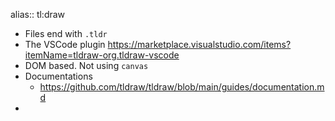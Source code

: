 alias:: tl:draw

- Files end with `.tldr`
- The VSCode plugin https://marketplace.visualstudio.com/items?itemName=tldraw-org.tldraw-vscode
- DOM based. Not using `canvas`
- Documentations
  - https://github.com/tldraw/tldraw/blob/main/guides/documentation.md
-
